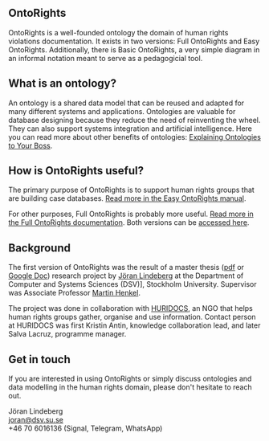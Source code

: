 ## OntoRights
OntoRights is a well-founded ontology the domain of human rights violations documentation. It exists in two versions: Full OntoRights and Easy OntoRights. Additionally, there is Basic OntoRights, a very simple diagram in an informal notation meant to serve as a pedagogicial tool.

## What is an ontology?
An ontology is a shared data model that can be reused and adapted for many different systems and applications. Ontologies are valuable for database designing because they reduce the need of reinventing the wheel. They can also support systems integration and artificial intelligence. Here you can read more about other benefits of ontologies: [Explaining Ontologies to Your Boss](https://ontology-explained.com/2020/explain-boss/).

## How is OntoRights useful?
The primary purpose of OntoRights is to support human rights groups that are building case databases. [Read more in the Easy OntoRights manual](easy-ontorights-documentation-v1_1.md). 

For other purposes, Full OntoRights is probably more useful. [Read more in the Full OntoRights documentation](full-ontorights-documentation.md). Both versions can be [accessed here](ontorights-access.md).

## Background
The first version of OntoRights was the result of a master thesis ([pdf](files/Lindeberg_2022_Ontology_Design_Master_Thesis.pdf) or [Google Doc](https://docs.google.com/document/d/1JL03YWWXHXQJ5mIXPPwEcz7l_mkSwAsA4XO4uh1uba0/edit?usp=sharing)) research project by [Jöran Lindeberg](https://se.linkedin.com/in/joran-lindeberg) at the Department of Computer and Systems Sciences (DSV)], Stockholm University. Supervisor was Associate Professor [Martin Henkel](https://www.su.se/english/profiles/mhenk-1.182179).

The project was done in collaboration with [HURIDOCS](https://huridocs.org/), an NGO that helps human rights groups gather, organise and use information. Contact person at HURIDOCS was first Kristin Antin, knowledge collaboration lead, and later Salva Lacruz, programme manager.

## Get in touch
If you are interested in using OntoRights or simply discuss ontologies and data modelling in the human rights domain, please don't hesitate to reach out.

Jöran Lindeberg  
joran@dsv.su.se  
+46 70 6016136 (Signal, Telegram, WhatsApp)
